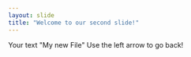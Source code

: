 ```yaml
---
layout: slide
title: "Welcome to our second slide!"
---
```

Your text "My new File"
Use the left arrow to go back!
